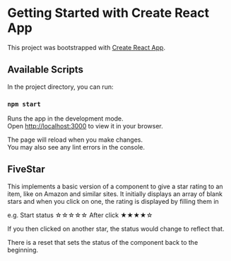 # Getting Started with Create React App

This project was bootstrapped with [Create React App](https://github.com/facebook/create-react-app).

## Available Scripts

In the project directory, you can run:

### `npm start`

Runs the app in the development mode.\
Open [http://localhost:3000](http://localhost:3000) to view it in your browser.

The page will reload when you make changes.\
You may also see any lint errors in the console.

## FiveStar 
This implements a basic version of a component to give a star rating to an item, like on Amazon and similar sites. It initially displays an array of blank stars and when you click on one, the rating is displayed by filling them in

e.g.
Start status ☆☆☆☆☆
After click  ★★★★☆

If you then clicked on another star, the status would change to reflect that.

There is a reset that sets the status of the component back to the beginning.